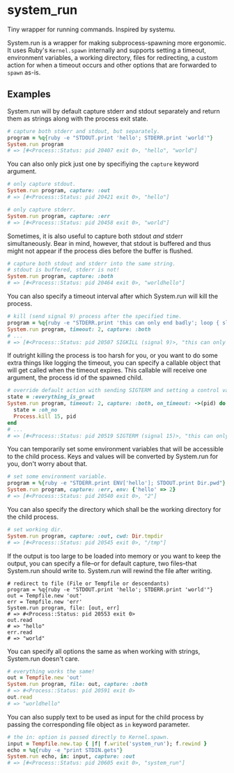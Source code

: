# system_run
Tiny wrapper for running commands. Inspired by systemu.

System.run is a wrapper for making subprocess-spawning more ergonomic. It uses
Ruby's `Kernel.spawn` internally and supports setting a timeout, environment
variables, a working directory, files for redirecting, a custom action for when
a timeout occurs and other options that are forwarded to `spawn` as-is.

## Examples

System.run will by default capture stderr and stdout separately and return
them as strings along with the process exit state.

```ruby
# capture both stderr and stdout, but separately.
program = %q{ruby -e "STDOUT.print 'hello'; STDERR.print 'world'"}
System.run program
# => [#<Process::Status: pid 20407 exit 0>, "hello", "world"]
```

You can also only pick just one by specifiying the `capture` keyword argument.

```ruby
# only capture stdout.
System.run program, capture: :out
# => [#<Process::Status: pid 20421 exit 0>, "hello"]

# only capture stderr.
System.run program, capture: :err
# => [#<Process::Status: pid 20458 exit 0>, "world"]
```

Sometimes, it is also useful to capture both stdout _and_ stderr simultaneously.
Bear in mind, however, that stdout is buffered and thus might not appear if the
process dies before the buffer is flushed.

```ruby
# capture both stdout and stderr into the same string.
# stdout is buffered, stderr is not!
System.run program, capture: :both
# => [#<Process::Status: pid 20464 exit 0>, "worldhello"]
```

You can also specify a timeout interval after which System.run will kill
the process.

```ruby
# kill (send signal 9) process after the specified time.
program = %q{ruby -e "STDERR.print 'this can only end badly'; loop { sleep 1 }"}
System.run program, timeout: 2, capture: :both
# ...
# => [#<Process::Status: pid 20507 SIGKILL (signal 9)>, "this can only end badly"]
```

If outright killing the process is too harsh for you, or you want to do some
extra things like logging the timeout, you can specify a callable object that
will get called when the timeout expires. This callable will receive one argument,
the process id of the spawned child.

```ruby
# override default action with sending SIGTERM and setting a control variable.
state = :everything_is_great
System.run program, timeout: 2, capture: :both, on_timeout: ->(pid) do
  state = :oh_no
  Process.kill 15, pid
end
# ...
# => [#<Process::Status: pid 20519 SIGTERM (signal 15)>, "this can only end badly"]
```

You can temporarily set some environment variables that will be accessible to
the child process. Keys and values will be converted by System.run for you, don't
worry about that.

```ruby
# set some environment variable.
program = %{ruby -e "STDERR.print ENV['hello']; STDOUT.print Dir.pwd"}
System.run program, capture: :err, env: {'hello' => 2}
# => [#<Process::Status: pid 20540 exit 0>, "2"]
```

You can also specify the directory which shall be the working directory
for the child process.

```ruby
# set working dir.
System.run program, capture: :out, cwd: Dir.tmpdir
# => [#<Process::Status: pid 20545 exit 0>, "/tmp"]
```

If the output is too large to be loaded into memory or you want to keep the
output, you can specify a file–or for default capture, two files–that
System.run should write to. System.run will rewind the file after writing.

```
# redirect to file (File or Tempfile or descendants)
program = %q{ruby -e "STDOUT.print 'hello'; STDERR.print 'world'"}
out = Tempfile.new 'out'
err = Tempfile.new 'err'
System.run program, file: [out, err]
# => #<Process::Status: pid 20553 exit 0>
out.read
# => "hello"
err.read
# => "world"
```

You can specify all options the same as when working with strings, System.run doesn't care.

```ruby
# everything works the same!
out = Tempfile.new 'out'
System.run program, file: out, capture: :both
# => #<Process::Status: pid 20591 exit 0>
out.read
# => "worldhello"
```

You can also supply text to be used as input for the child process by passing
the corresponding file object as `in` keyword parameter.

```ruby
# the in: option is passed directly to Kernel.spawn.
input = Tempfile.new.tap { |f| f.write('system_run'); f.rewind }
echo = %q{ruby -e "print STDIN.gets"}
System.run echo, in: input, capture: :out
# => [#<Process::Status: pid 20605 exit 0>, "system_run"]
```
